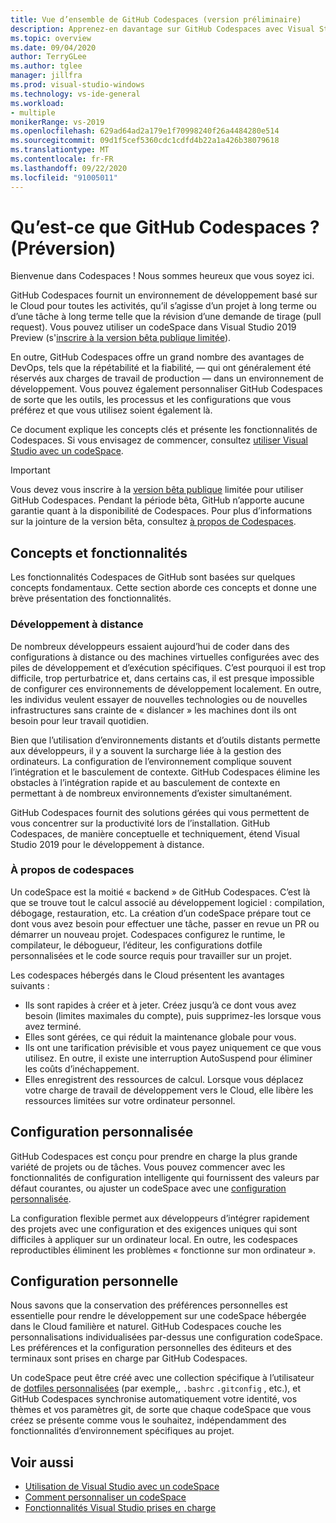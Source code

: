 ```yaml
---
title: Vue d’ensemble de GitHub Codespaces (version préliminaire)
description: Apprenez-en davantage sur GitHub Codespaces avec Visual Studio et sur la façon dont il peut vous aider à étendre votre environnement de développement dans le Cloud.
ms.topic: overview
ms.date: 09/04/2020
author: TerryGLee
ms.author: tglee
manager: jillfra
ms.prod: visual-studio-windows
ms.technology: vs-ide-general
ms.workload:
- multiple
monikerRange: vs-2019
ms.openlocfilehash: 629ad64ad2a179e1f70998240f26a4484280e514
ms.sourcegitcommit: 09d1f5cef5360cdc1cdfd4b22a1a426b38079618
ms.translationtype: MT
ms.contentlocale: fr-FR
ms.lasthandoff: 09/22/2020
ms.locfileid: "91005011"
---
```

# <a name="what-is-github-codespaces-preview"></a>Qu’est-ce que GitHub Codespaces ? (Préversion)

Bienvenue dans Codespaces ! Nous sommes heureux que vous soyez ici.

GitHub Codespaces fournit un environnement de développement basé sur le Cloud pour toutes les activités, qu’il s’agisse d’un projet à long terme ou d’une tâche à long terme telle que la révision d’une demande de tirage (pull request). Vous pouvez utiliser un codeSpace dans Visual Studio 2019 Preview (s'[inscrire à la version bêta publique limitée](https://github.com/features/codespaces/signup-vs)).

En outre, GitHub Codespaces offre un grand nombre des avantages de DevOps, tels que la répétabilité et la fiabilité, &mdash; qui ont généralement été réservés aux charges de travail de production &mdash; dans un environnement de développement. Vous pouvez également personnaliser GitHub Codespaces de sorte que les outils, les processus et les configurations que vous préférez et que vous utilisez soient également là.

Ce document explique les concepts clés et présente les fonctionnalités de Codespaces. Si vous envisagez de commencer, consultez [utiliser Visual Studio avec un codeSpace](use-visual-studio-with-codespaces.md).

> [!IMPORTANT]
> Vous devez vous inscrire à la [version bêta publique](https://github.com/features/codespaces/signup-vs) limitée pour utiliser GitHub Codespaces. Pendant la période bêta, GitHub n’apporte aucune garantie quant à la disponibilité de Codespaces. Pour plus d’informations sur la jointure de la version bêta, consultez [à propos de Codespaces](https://docs.github.com/github/developing-online-with-codespaces/about-codespaces#joining-the-beta).

## <a name="concepts-and-features"></a>Concepts et fonctionnalités

Les fonctionnalités Codespaces de GitHub sont basées sur quelques concepts fondamentaux. Cette section aborde ces concepts et donne une brève présentation des fonctionnalités.

### <a name="remote-development"></a>Développement à distance

De nombreux développeurs essaient aujourd’hui de coder dans des configurations à distance ou des machines virtuelles configurées avec des piles de développement et d’exécution spécifiques. C’est pourquoi il est trop difficile, trop perturbatrice et, dans certains cas, il est presque impossible de configurer ces environnements de développement localement. En outre, les individus veulent essayer de nouvelles technologies ou de nouvelles infrastructures sans crainte de « dislancer » les machines dont ils ont besoin pour leur travail quotidien.

Bien que l’utilisation d’environnements distants et d’outils distants permette aux développeurs, il y a souvent la surcharge liée à la gestion des ordinateurs. La configuration de l’environnement complique souvent l’intégration et le basculement de contexte. GitHub Codespaces élimine les obstacles à l’intégration rapide et au basculement de contexte en permettant à de nombreux environnements d’exister simultanément. 

GitHub Codespaces fournit des solutions gérées qui vous permettent de vous concentrer sur la productivité lors de l’installation. GitHub Codespaces, de manière conceptuelle et techniquement, étend Visual Studio 2019 pour le développement à distance. 

### <a name="about-codespaces"></a>À propos de codespaces

Un codeSpace est la moitié « backend » de GitHub Codespaces. C’est là que se trouve tout le calcul associé au développement logiciel : compilation, débogage, restauration, etc. La création d’un codeSpace prépare tout ce dont vous avez besoin pour effectuer une tâche, passer en revue un PR ou démarrer un nouveau projet. Codespaces configurez le runtime, le compilateur, le débogueur, l’éditeur, les configurations dotfile personnalisées et le code source requis pour travailler sur un projet.

Les codespaces hébergés dans le Cloud présentent les avantages suivants :

- Ils sont rapides à créer et à jeter. Créez jusqu’à ce dont vous avez besoin (limites maximales du compte), puis supprimez-les lorsque vous avez terminé.
- Elles sont gérées, ce qui réduit la maintenance globale pour vous.
- Ils ont une tarification prévisible et vous payez uniquement ce que vous utilisez. En outre, il existe une interruption AutoSuspend pour éliminer les coûts d’inéchappement.
- Elles enregistrent des ressources de calcul. Lorsque vous déplacez votre charge de travail de développement vers le Cloud, elle libère les ressources limitées sur votre ordinateur personnel.

## <a name="custom-configuration"></a>Configuration personnalisée

GitHub Codespaces est conçu pour prendre en charge la plus grande variété de projets ou de tâches. Vous pouvez commencer avec les fonctionnalités de configuration intelligente qui fournissent des valeurs par défaut courantes, ou ajuster un codeSpace avec une [configuration personnalisée](customize-codespaces.md).

La configuration flexible permet aux développeurs d’intégrer rapidement des projets avec une configuration et des exigences uniques qui sont difficiles à appliquer sur un ordinateur local. En outre, les codespaces reproductibles éliminent les problèmes « fonctionne sur mon ordinateur ».

## <a name="personal-configuration"></a>Configuration personnelle

Nous savons que la conservation des préférences personnelles est essentielle pour rendre le développement sur une codeSpace hébergée dans le Cloud familière et naturel. GitHub Codespaces couche les personnalisations individualisées par-dessus une configuration codeSpace. Les préférences et la configuration personnelles des éditeurs et des terminaux sont prises en charge par GitHub Codespaces.

Un codeSpace peut être créé avec une collection spécifique à l’utilisateur de [dotfiles personnalisées](https://docs.github.com/github/developing-online-with-codespaces/personalizing-codespaces-for-your-account) (par exemple,, `.bashrc` `.gitconfig` , etc.), et GitHub Codespaces synchronise automatiquement votre identité, vos thèmes et vos paramètres git, de sorte que chaque codeSpace que vous créez se présente comme vous le souhaitez, indépendamment des fonctionnalités d’environnement spécifiques au projet.

## <a name="see-also"></a>Voir aussi

* [Utilisation de Visual Studio avec un codeSpace](use-visual-studio-with-codespaces.md)
* [Comment personnaliser un codeSpace](customize-codespaces.md)
* [Fonctionnalités Visual Studio prises en charge](supported-features-codespaces.md)
